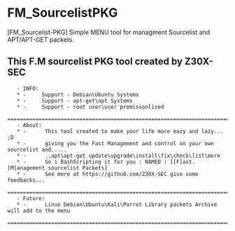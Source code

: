 # FM_SourcelistPKG
[FM_Sourcelist-PKG] Simple MENU tool for managment Sourcelist and APT/APT-GET packets.

This F.M sourcelist PKG tool created by Z30X-SEC
 --------------------------------------------------                                             
       - INFO:
       * -     Support - Debian\Ubuntu Systems
       * -     Support - apt-get\apt Systems
       * -     Support - root user\user premissonlized
      ============================================================================
       - About:
       * -      This tool created to make your life more eazy and lazy... ;D
       * -      giving you the Fast Management and control on your own sourcelist and.....
       * -      ..apt\apt-get update\upgrade\install\fix\check\list\more
       * -      So i BashScripting it for you : NAMED : [[F]ast.[M]anagement sourcelist Packets]
       * -      See more at https://github.com/Z30X-SEC give some feedbacks...
     =================================================================================
       - Future:
       * -      Linux Debian\Ubuntu\Kali\Parrot Library packets Archive will add to the menu
     =============================================================================  
